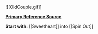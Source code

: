 ![[OldCouple.gif]]

[**Primary Reference Source**](https://www.youtube.com/watch?v=a0d0o41eyug)

**Start with:**
[[Sweetheart]] into [[Spin Out]]
